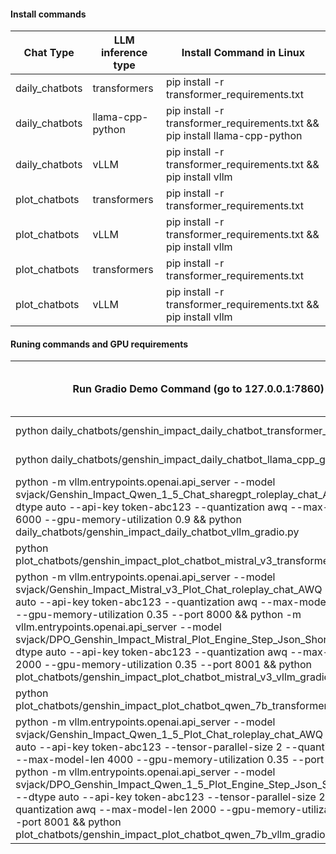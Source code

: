
#### Install commands
| Chat Type | LLM inference type | Install Command in Linux |
|-------|---------|--------|
| daily_chatbots | transformers | pip install -r transformer_requirements.txt |
| daily_chatbots | llama-cpp-python  | pip install -r transformer_requirements.txt && pip install llama-cpp-python | 
| daily_chatbots | vLLM| pip install -r transformer_requirements.txt && pip install vllm | 
| plot_chatbots | transformers | pip install -r transformer_requirements.txt | 
| plot_chatbots | vLLM  | pip install -r transformer_requirements.txt && pip install vllm |
| plot_chatbots | transformers  | pip install -r transformer_requirements.txt | 
| plot_chatbots | vLLM  | pip install -r transformer_requirements.txt && pip install vllm |

#### Runing commands and GPU requirements
| Run Gradio Demo Command (go to 127.0.0.1:7860) |GPU memory requirements or GPU cards environment|
|--------|--------|
| python daily_chatbots/genshin_impact_daily_chatbot_transformer_gradio.py | 3060x1 below 12gb|
|python daily_chatbots/genshin_impact_daily_chatbot_llama_cpp_gradio.py |3060x1 below 12gb|
|python -m vllm.entrypoints.openai.api_server --model svjack/Genshin_Impact_Qwen_1_5_Chat_sharegpt_roleplay_chat_AWQ --dtype auto --api-key token-abc123 --quantization awq --max-model-len 6000 --gpu-memory-utilization 0.9 && python daily_chatbots/genshin_impact_daily_chatbot_vllm_gradio.py |3060x1 below 12gb|
|python plot_chatbots/genshin_impact_plot_chatbot_mistral_v3_transformer_gradio.py | 3060x1 below 12gb|
|python -m vllm.entrypoints.openai.api_server --model svjack/Genshin_Impact_Mistral_v3_Plot_Chat_roleplay_chat_AWQ --dtype auto --api-key token-abc123 --quantization awq --max-model-len 4000 --gpu-memory-utilization 0.35 --port 8000 && python -m vllm.entrypoints.openai.api_server --model svjack/DPO_Genshin_Impact_Mistral_Plot_Engine_Step_Json_Short_AWQ --dtype auto --api-key token-abc123 --quantization awq --max-model-len 2000 --gpu-memory-utilization 0.35 --port 8001 && python plot_chatbots/genshin_impact_plot_chatbot_mistral_v3_vllm_gradio.py | A4000x1 17gb|
|python plot_chatbots/genshin_impact_plot_chatbot_qwen_7b_transformer_gradio.py | 3060x1 below 12gb|
| python -m vllm.entrypoints.openai.api_server --model svjack/Genshin_Impact_Qwen_1_5_Plot_Chat_roleplay_chat_AWQ --dtype auto --api-key token-abc123 --tensor-parallel-size 2 --quantization awq --max-model-len 4000 --gpu-memory-utilization 0.35 --port 8000 && python -m vllm.entrypoints.openai.api_server --model svjack/DPO_Genshin_Impact_Qwen_1_5_Plot_Engine_Step_Json_Short_AWQ --dtype auto --api-key token-abc123 --tensor-parallel-size 2 --quantization awq --max-model-len 2000 --gpu-memory-utilization 0.35 --port 8001 && python plot_chatbots/genshin_impact_plot_chatbot_qwen_7b_vllm_gradio.py | A4000x2 34gb|

 


